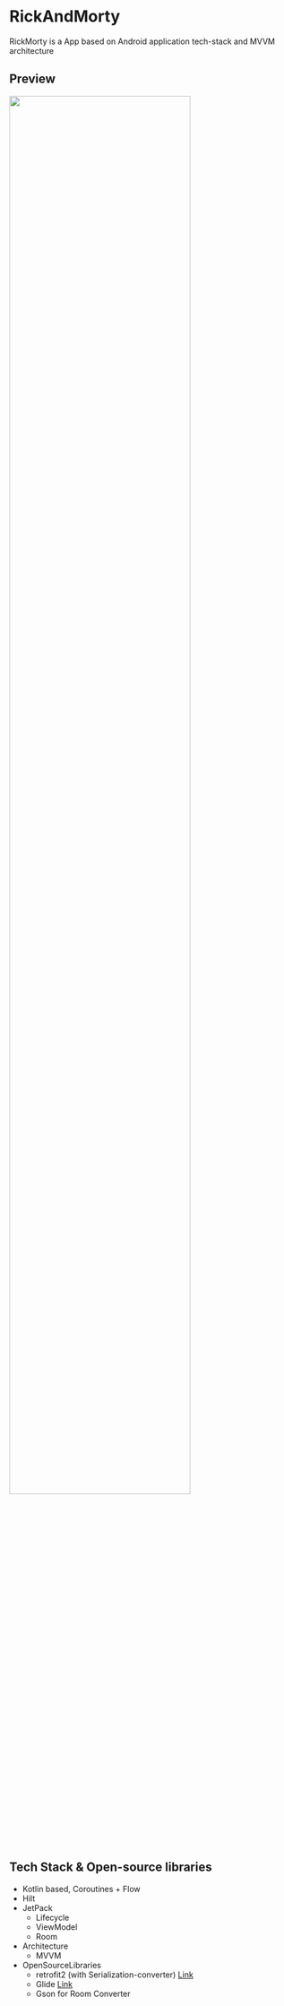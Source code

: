 # RickAndMorty

RickMorty is a App based on Android application tech-stack and MVVM architecture

## Preview

<img width="80%" src="https://user-images.githubusercontent.com/51434873/138070720-6fb4720c-ab74-4798-8bed-05eaba0e886c.mp4"/>

## Tech Stack & Open-source libraries

- Kotlin based, Coroutines + Flow 
- Hilt 
- JetPack
  - Lifecycle
  - ViewModel
  - Room
- Architecture
  - MVVM
- OpenSourceLibraries
  - retrofit2 (with Serialization-converter) [Link](https://github.com/JakeWharton/retrofit2-kotlinx-serialization-converter)
  - Glide [Link](https://github.com/bumptech/glide)
  - Gson for Room Converter

